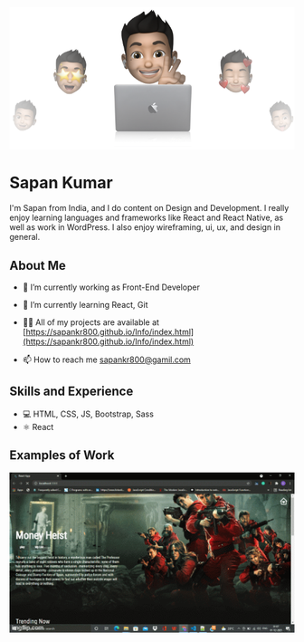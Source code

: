 
![Design and Development](https://github.com/SapanKr800/SapanKr800/blob/main/cover-thompson.png )

# Sapan Kumar
I'm Sapan from India, and I do content on Design and Development.
 I really enjoy learning languages and frameworks like React and React Native, as well as work in WordPress.
 I also enjoy wireframing, ui, ux, and design in general. 

## About Me
- 🔭 I’m currently working as Front-End Developer

- 🌱 I’m currently learning React, Git

- 👨‍💻 All of my projects are available at [https://sapankr800.github.io/Info/index.html](https://sapankr800.github.io/Info/index.html)

- 📫 How to reach me sapankr800@gamil.com

## Skills and Experience
* 💻 HTML, CSS, JS, Bootstrap, Sass
* ⚛ React

## Examples of Work
<img src="https://github.com/SapanKr800/SapanKr800/blob/main/project.gif" width="512" >
